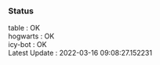 ### Status


table : OK  
hogwarts : OK  
icy-bot : OK  
Latest Update : 2022-03-16 09:08:27.152231

